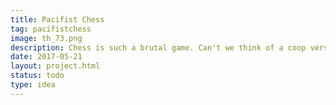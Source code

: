 ```yaml
---
title: Pacifist Chess
tag: pacifistchess
image: th_73.png
description: Chess is such a brutal game. Can't we think of a coop version where we form a black and white melting pot community in a Taoist formation without taking any pieces.
date: 2017-05-21
layout: project.html
status: todo
type: idea
---
```



